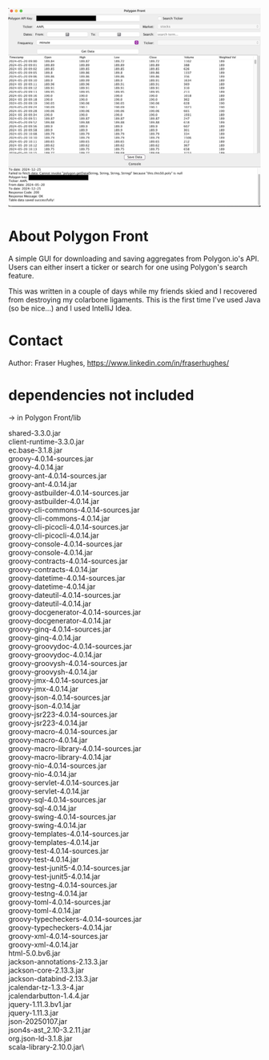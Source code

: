 ![Can't load iamge](screenshot.png)

# About Polygon Front
A simple GUI for downloading and saving aggregates from Polygon.io's API.
Users can either insert a ticker or search for one using Polygon's search feature.

This was written in a couple of days while my friends skied and I recovered from destroying my colarbone ligaments.
This is the first time I've used Java (so be nice...) and I used IntelliJ Idea.

# Contact
Author: Fraser Hughes,
https://www.linkedin.com/in/fraserhughes/

# dependencies not included
-> in Polygon Front/lib

shared-3.3.0.jar\
client-runtime-3.3.0.jar\
ec.base-3.1.8.jar\
groovy-4.0.14-sources.jar\
groovy-4.0.14.jar\
groovy-ant-4.0.14-sources.jar\
groovy-ant-4.0.14.jar\
groovy-astbuilder-4.0.14-sources.jar\
groovy-astbuilder-4.0.14.jar\
groovy-cli-commons-4.0.14-sources.jar\
groovy-cli-commons-4.0.14.jar\
groovy-cli-picocli-4.0.14-sources.jar\
groovy-cli-picocli-4.0.14.jar\
groovy-console-4.0.14-sources.jar\
groovy-console-4.0.14.jar\
groovy-contracts-4.0.14-sources.jar\
groovy-contracts-4.0.14.jar\
groovy-datetime-4.0.14-sources.jar\
groovy-datetime-4.0.14.jar\
groovy-dateutil-4.0.14-sources.jar\
groovy-dateutil-4.0.14.jar\
groovy-docgenerator-4.0.14-sources.jar\
groovy-docgenerator-4.0.14.jar\
groovy-ginq-4.0.14-sources.jar\
groovy-ginq-4.0.14.jar\
groovy-groovydoc-4.0.14-sources.jar\
groovy-groovydoc-4.0.14.jar\
groovy-groovysh-4.0.14-sources.jar\
groovy-groovysh-4.0.14.jar\
groovy-jmx-4.0.14-sources.jar\
groovy-jmx-4.0.14.jar\
groovy-json-4.0.14-sources.jar\
groovy-json-4.0.14.jar\
groovy-jsr223-4.0.14-sources.jar\
groovy-jsr223-4.0.14.jar\
groovy-macro-4.0.14-sources.jar\
groovy-macro-4.0.14.jar\
groovy-macro-library-4.0.14-sources.jar\
groovy-macro-library-4.0.14.jar\
groovy-nio-4.0.14-sources.jar\
groovy-nio-4.0.14.jar\
groovy-servlet-4.0.14-sources.jar\
groovy-servlet-4.0.14.jar\
groovy-sql-4.0.14-sources.jar\
groovy-sql-4.0.14.jar\
groovy-swing-4.0.14-sources.jar\
groovy-swing-4.0.14.jar\
groovy-templates-4.0.14-sources.jar\
groovy-templates-4.0.14.jar\
groovy-test-4.0.14-sources.jar\
groovy-test-4.0.14.jar\
groovy-test-junit5-4.0.14-sources.jar\
groovy-test-junit5-4.0.14.jar\
groovy-testng-4.0.14-sources.jar\
groovy-testng-4.0.14.jar\
groovy-toml-4.0.14-sources.jar\
groovy-toml-4.0.14.jar\
groovy-typecheckers-4.0.14-sources.jar\
groovy-typecheckers-4.0.14.jar\
groovy-xml-4.0.14-sources.jar\
groovy-xml-4.0.14.jar\
html-5.0.bv6.jar\
jackson-annotations-2.13.3.jar\
jackson-core-2.13.3.jar\
jackson-databind-2.13.3.jar\
jcalendar-tz-1.3.3-4.jar\
jcalendarbutton-1.4.4.jar\
jquery-1.11.3.bv1.jar\
jquery-1.11.3.jar\
json-20250107.jar\
json4s-ast_2.10-3.2.11.jar\
org.json-ld-3.1.8.jar\
scala-library-2.10.0.jar\
